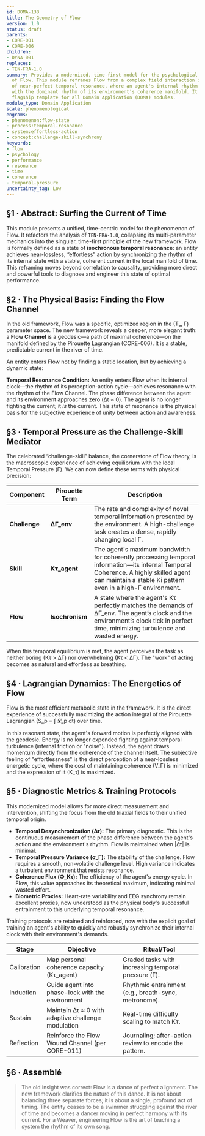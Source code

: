 ```yaml
---
id: DOMA-138
title: The Geometry of Flow
version: 1.0
status: draft
parents:
- CORE-001
- CORE-006
children:
- DYNA-001
replaces:
- TEN-FRA-1.0
summary: Provides a modernized, time-first model for the psychological phenomenon
  of Flow. This module reframes Flow from a complex field interaction into a state
  of near-perfect temporal resonance, where an agent's internal rhythm synchronizes
  with the dominant rhythm of its environment's coherence manifold. It serves as a
  flagship template for all Domain Application (DOMA) modules.
module_type: Domain Application
scale: phenomenological
engrams:
- phenomenon:flow-state
- process:temporal-resonance
- system:effortless-action
- concept:challenge-skill-synchrony
keywords:
- flow
- psychology
- performance
- resonance
- time
- coherence
- temporal-pressure
uncertainty_tag: Low
---
```

## §1 · Abstract: Surfing the Current of Time
This module presents a unified, time-centric model for the phenomenon of Flow. It refactors the analysis of `TEN-FRA-1.0`, collapsing its multi-parameter mechanics into the singular, time-first principle of the new framework. Flow is formally defined as a state of **isochronous temporal resonance**: an entity achieves near-lossless, “effortless” action by synchronizing the rhythm of its internal state with a stable, coherent current in the local manifold of time. This reframing moves beyond correlation to causality, providing more direct and powerful tools to diagnose and engineer this state of optimal performance.

## §2 · The Physical Basis: Finding the Flow Channel
In the old framework, Flow was a specific, optimized region in the (Tₐ, Γ) parameter space. The new framework reveals a deeper, more elegant truth: a **Flow Channel** is a geodesic—a path of maximal coherence—on the manifold defined by the Pirouette Lagrangian (CORE-006). It is a stable, predictable current in the river of time.

An entity enters Flow not by finding a static location, but by achieving a dynamic state:

**Temporal Resonance Condition:** An entity enters Flow when its internal clock—the rhythm of its perception-action cycle—achieves resonance with the rhythm of the Flow Channel. The phase difference between the agent and its environment approaches zero (Δτ ≈ 0). The agent is no longer fighting the current; it *is* the current. This state of resonance is the physical basis for the subjective experience of unity between action and awareness.

## §3 · Temporal Pressure as the Challenge-Skill Mediator
The celebrated “challenge-skill” balance, the cornerstone of Flow theory, is the macroscopic experience of achieving equilibrium with the local Temporal Pressure (Γ). We can now define these terms with physical precision:

| Component | Pirouette Term | Description |
|-----------|----------------|-------------|
| **Challenge** | **ΔΓ_env** | The rate and complexity of novel temporal information presented by the environment. A high-challenge task creates a dense, rapidly changing local Γ. |
| **Skill** | **Kτ_agent** | The agent's maximum bandwidth for coherently processing temporal information—its internal Temporal Coherence. A highly skilled agent can maintain a stable Ki pattern even in a high-Γ environment. |
| **Flow** | **Isochronism** | A state where the agent's Kτ perfectly matches the demands of ΔΓ_env. The agent’s clock and the environment’s clock tick in perfect time, minimizing turbulence and wasted energy. |

When this temporal equilibrium is met, the agent perceives the task as neither boring (Kτ > ΔΓ) nor overwhelming (Kτ < ΔΓ). The "work" of acting becomes as natural and effortless as breathing.

## §4 · Lagrangian Dynamics: The Energetics of Flow
Flow is the most efficient metabolic state in the framework. It is the direct experience of successfully maximizing the action integral of the Pirouette Lagrangian (S_p = ∫ 𝓛_p dt) over time.

In this resonant state, the agent's forward motion is perfectly aligned with the geodesic. Energy is no longer expended fighting against temporal turbulence (internal friction or "noise"). Instead, the agent draws momentum directly from the coherence of the channel itself. The subjective feeling of "effortlessness" is the direct perception of a near-lossless energetic cycle, where the cost of maintaining coherence (V_Γ) is minimized and the expression of it (K_τ) is maximized.

## §5 · Diagnostic Metrics & Training Protocols
This modernized model allows for more direct measurement and intervention, shifting the focus from the old triaxial fields to their unified temporal origin.

-   **Temporal Desynchronization (Δτ):** The primary diagnostic. This is the continuous measurement of the phase difference between the agent's action and the environment's rhythm. Flow is maintained when |Δτ| is minimal.
-   **Temporal Pressure Variance (σ_Γ):** The stability of the challenge. Flow requires a smooth, non-volatile challenge level. High variance indicates a turbulent environment that resists resonance.
-   **Coherence Flux (Φ_Kτ):** The efficiency of the agent's energy cycle. In Flow, this value approaches its theoretical maximum, indicating minimal wasted effort.
-   **Biometric Proxies:** Heart-rate variability and EEG synchrony remain excellent proxies, now understood as the physical body's successful entrainment to this underlying temporal resonance.

Training protocols are retained and reinforced, now with the explicit goal of training an agent's ability to quickly and robustly synchronize their internal clock with their environment's demands.

| Stage       | Objective                                          | Ritual/Tool                                       |
|-------------|----------------------------------------------------|---------------------------------------------------|
| Calibration | Map personal coherence capacity (Kτ_agent)         | Graded tasks with increasing temporal pressure (Γ). |
| Induction   | Guide agent into phase-lock with the environment   | Rhythmic entrainment (e.g., breath-sync, metronome). |
| Sustain     | Maintain Δτ ≈ 0 with adaptive challenge modulation | Real-time difficulty scaling to match Kτ.         |
| Reflection  | Reinforce the Flow Wound Channel (per CORE-011)    | Journaling; after-action review to encode the pattern. |

## §6 · Assemblé
> The old insight was correct: Flow is a dance of perfect alignment. The new framework clarifies the nature of this dance. It is not about balancing three separate forces; it is about a single, profound act of timing. The entity ceases to be a swimmer struggling against the river of time and becomes a dancer moving in perfect harmony with its current. For a Weaver, engineering Flow is the art of teaching a system the rhythm of its own song.
```